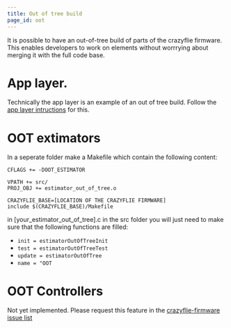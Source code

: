 ```yaml
---
title: Out of tree build
page_id: oot
---
```


It is possible to have an out-of-tree build of parts of the crazyflie firmware. This enables developers to work on elements without worrrying about merging it with the full code base. 

# App layer.
Technically the app layer is an example of an out of tree build. Follow the [app layer intructions](/docs/userguides/app_layer.md) for this.

# OOT extimators
In a seperate folder make a Makefile which contain the following content:

```
CFLAGS += -DOOT_ESTIMATOR

VPATH += src/
PROJ_OBJ += estimator_out_of_tree.o

CRAZYFLIE_BASE=[LOCATION OF THE CRAZYFLIE FIRMWARE]
include $(CRAZYFLIE_BASE)/Makefile
```  

in [your_estimator_out_of_tree].c in the src folder you will just need to make sure that the following functions are filled:

* ```init = estimatorOutOfTreeInit```
* ```test = estimatorOutOfTreeTest```
* ```update = estimatorOutOfTree```
* ```name = "OOT```

# OOT Controllers

Not yet implemented. Please request this feature in the [crazyflie-firmware issue list](https://github.com/bitcraze/crazyflie-firmware/issues)

